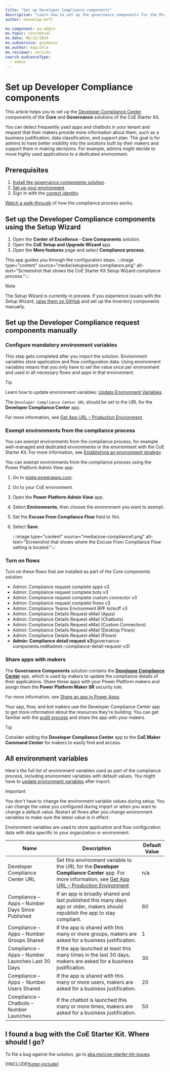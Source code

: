 ```yaml
---
title: "Set up Developer Compliance components"
description: "Learn how to set up the governance components for the Microdoft CoE Starter Kit."
author: manuelap-msft

ms.component: pa-admin
ms.topic: conceptual
ms.date: 06/13/2024
ms.subservice: guidance
ms.author: mapichle
ms.reviewer: sericks
search.audienceType: 
  - admin
---
```


# Set up Developer Compliance components

This article helps you to set up the [Developer Compliance Center](example-processes.md) components of the **Core** and **Governance** solutions of the CoE Starter Kit.  

You can detect frequently used apps and chatbots in your tenant and request that their makers provide more information about them, such as a business justification, data classification, and support plan. The goal is for admins to have better visibility into the solutions built by their makers and support them in making decisions. For example, admins might decide to move highly used applications to a dedicated environment.

## Prerequisites

1. [Install the governance components solution](before-setup-gov.md).
1. [Set up your environment](setup.md#create-your-environments).
1. Sign in with the [correct identity](setup.md#which-identity-should-i-use-to-install-the-coe-starter-kit).

[Watch a walk-through](https://www.youtube.com/watch?v=WXXFjHLt5ss&list=PLi9EhCY4z99W5kzaPK1np6sv6AzMQDsXG) of how the compliance process works.

## Set up the Developer Compliance components using the Setup Wizard

1. Open the **Center of Excellence - Core Components** solution.
1. Open the **CoE Setup and Upgrade Wizard** app.
1. Open the **More features** page and select **Compliance process**.

This app guides you through the configuration steps.
:::image type="content" source="media/setupwizard-compliance.png" alt-text="Screenshot that shows the CoE Starter Kit Setup Wizard compliance process.":::

> [!NOTE]
> The Setup Wizard is currently in preview. If you experience issues with the Setup Wizard, [raise them on GitHub](https://aka.ms/coe-starter-kit-issues) and set up the Inventory components manually.

## Set up the Developer Compliance request components manually

### Configure mandatory environment variables

This step gets completed after you import the solution. Environment variables store application and flow configuration data. Using environment variables means that you only have to set the value once per environment and used in all necessary flows and apps in that environment.

> [!TIP]
> Learn how to update environment variables: [Update Environment Variables](faq.md#update-environment-variables).

The `Developer Compliance Center URL` should be set to the URL for the **Developer Compliance Center** app.

For more information, see [Get App URL – Production Environment](faq.md#get-a-power-apps-url-from-a-production-environment).

### Exempt environments from the compliance process

You can exempt environments from the compliance process, for example well-managed and dedicated environments or the environment with the CoE Starter Kit. For more information, see [Establishing an environment strategy](/power-platform/guidance/white-papers/environment-strategy).

You can exempt environments from the compliance process using the Power Platform Admin View app:  

1. Go to [make.powerapps.com](<https://make.powerapps.com>).
1. Go to your CoE environment.
1. Open the **Power Platform Admin View** app.
1. Select **Environments**, then choose the environment you want to exempt.
1. Set the **Excuse From Compliance Flow** field to *Yes*.
1. Select **Save**.

   :::image type="content" source="media/coe-compliance1.png" alt-text="Screenshot that shows where the Excuse From Compliance Flow setting is located.":::

### Turn on flows

Turn on these flows that are installed as part of the Core components solution:

- Admin: Compliance request complete apps v3
- Admin: Compliance request complete bots v3
- Admin: Compliance request complete custom connector v3
- Admin: Compliance request complete flows v3
- Admin: Compliance Teams Environment BPF kickoff v3
- Admin: Compliance Details Request eMail (Apps)
- Admin: Compliance Details Request eMail (Chatbots)
- Admin: Compliance Details Request eMail (Custom Connectors)
- Admin: Compliance Details Request eMail (Desktop Flows)
- Admin: Compliance Details Request eMail (Flows)
- **Admin: Compliance detail request v3**(governance-components.md#admin:-compliance-detail-request-v3)

### Share apps with makers

The **Governance Components** solution contains the [**Developer Compliance Center**](governance-components.md#developer-compliance-center) app, which is used by makers to update the compliance details of their applications. Share these apps with your Power Platform makers and assign them the **Power Platform Maker SR** security role.

For more information, see [Share an app in Power Apps](faq.md#share-an-app-from-a-production-environment).

Your app, flow, and bot makers use the Developer Compliance Center app to get more information about the resources they're building. You can get familiar with the [audit process](example-processes.md) and share the app with your makers.

> [!TIP]
> Consider adding the **Developer Compliance Center** app to the **CoE Maker Command Center** for makers to easily find and access.

## All environment variables

Here's the full list of environment variables used as part of the compliance process, including environment variables with default values. You might have to [update environment variables](faq.md#update-environment-variables) after import.

> [!IMPORTANT]
> You don't have to change the environment variable values during setup. You can change the value you configured during import or when you want to change a default value. Restart all flows after you change environment variables to make sure the latest value is in effect.

Environment variables are used to store application and flow configuration data with data specific to your organization or environment.

| Name | Description | Default Value |
|------|---------------|------|
| Developer Compliance Center URL  | Set this environment variable to the URL for the **Developer Compliance Center** app. For more information, see [Get App URL – Production Environment](faq.md#get-a-power-apps-url-from-a-production-environment) | n/a |
| Compliance – Apps – Number Days Since Published | If an app is broadly shared and last published this many days ago or older, makers should republish the app to stay compliant. | 60 |
| Compliance – Apps – Number Groups Shared | If the app is shared with this many or more groups, makers are asked for a business justification. | 1 |
| Compliance – Apps – Number Launches Last 30 Days | If the app launched at least this many times in the last 30 days, makers are asked for a business justification. | 30 |
| Compliance – Apps - Number Users Shared | If the app is shared with this many or more users, makers are asked for a business justification. | 20 |
| Compliance – Chatbots – Number Launches | If the chatbot is launched this many or more times, makers are asked for a business justification. | 50 |

## I found a bug with the CoE Starter Kit. Where should I go?

To file a bug against the solution, go to [aka.ms/coe-starter-kit-issues](https://aka.ms/coe-starter-kit-issues).

[!INCLUDE[footer-include](../../includes/footer-banner.md)]
